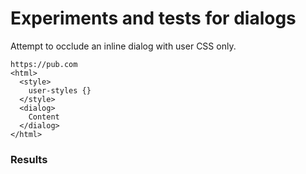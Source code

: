 # Experiments and tests for dialogs

Attempt to occlude an inline dialog with user CSS only.

```
https://pub.com
<html>
  <style>
    user-styles {}
  </style>
  <dialog>
    Content
  </dialog>
</html>
```

### Results

